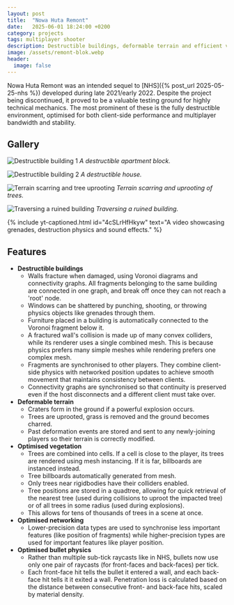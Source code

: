 ```yaml
---
layout: post
title:  "Nowa Huta Remont"
date:   2025-06-01 18:24:00 +0200
category: projects
tags: multiplayer shooter
description: Destructible buildings, deformable terrain and efficient vegetation. Optimised for multiplayer.
image: /assets/remont-blok.webp
header:
  image: false
---
```


Nowa Huta Remont was an intended sequel to [NHS]({% post_url 2025-05-25-nhs %}) developed during late 2021/early 2022.
Despite the project being discontinued, it proved to be a valuable testing ground for highly technical mechanics.
The most prominent of these is the fully destructible environment, optimised for both client-side performance and multiplayer bandwidth and stability.

## Gallery
![Destructible building 1](/assets/remont-blok.webp)
_A destructible apartment block._

![Destructible building 2](/assets/remont-house.webp)
_A destructible house._

![Terrain scarring and tree uprooting](/assets/remont-explosion.webp)
_Terrain scarring and uprooting of trees._

![Traversing a ruined building](/assets/remont-ruins.webp)
_Traversing a ruined building._

{% include yt-captioned.html id="4cSLrHfHkyw" text="A video showcasing grenades, destruction physics and sound effects." %}


## Features
- **Destructible buildings**
  - Walls fracture when damaged, using Voronoi diagrams and connectivity graphs. All fragments belonging to the same building are connected in one graph, and break off once they can not reach a 'root' node.
  - Windows can be shattered by punching, shooting, or throwing physics objects like grenades through them.
  - Furniture placed in a building is automatically connected to the Voronoi fragment below it.
  - A fractured wall's collision is made up of many convex colliders, while its renderer uses a single combined mesh. This is because physics prefers many simple meshes while rendering prefers one complex mesh.
  - Fragments are synchronised to other players. They combine client-side physics with networked position updates to achieve smooth movement that maintains consistency between clients.
  - Connectivity graphs are synchronised so that continuity is preserved even if the host disconnects and a different client must take over.
- **Deformable terrain**
  - Craters form in the ground if a powerful explosion occurs.
  - Trees are uprooted, grass is removed and the ground becomes charred.
  - Past deformation events are stored and sent to any newly-joining players so their terrain is correctly modified.
- **Optimised vegetation**
  - Trees are combined into cells. If a cell is close to the player, its trees are rendered using mesh instancing. If it is far, billboards are instanced instead.
  - Tree billboards automatically generated from mesh.
  - Only trees near rigidbodies have their colliders enabled.
  - Tree positions are stored in a quadtree, allowing for quick retrieval of the nearest tree (used during collisions to uproot the impacted tree) or of all trees in some radius (used during explosions).
  - This allows for tens of thousands of trees in a scene at once.
- **Optimised networking**
  - Lower-precision data types are used to synchronise less important features (like position of fragments) while higher-precision types are used for important features like player position.
- **Optimised bullet physics**
  - Rather than multiple sub-tick raycasts like in NHS, bullets now use only one pair of raycasts (for front-faces and back-faces) per tick.
  - Each front-face hit tells the bullet it entered a wall, and each back-face hit tells it it exited a wall. Penetration loss is calculated based on the distance between consecutive front- and back-face hits, scaled by material density.